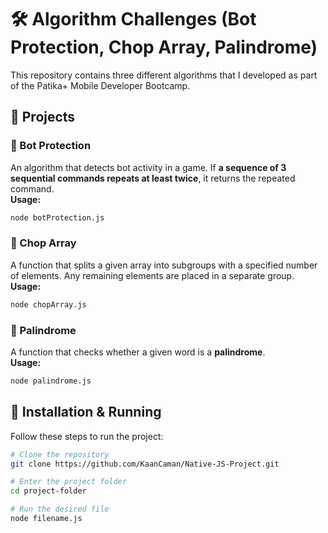 # 🛠 Algorithm Challenges (Bot Protection, Chop Array, Palindrome)

This repository contains three different algorithms that I developed as part of the Patika+ Mobile Developer Bootcamp.

## 📌 Projects

### 🔹 Bot Protection

An algorithm that detects bot activity in a game. If **a sequence of 3 sequential commands repeats at least twice**, it returns the repeated command.  
**Usage:**

```sh
node botProtection.js
```

### 🔹 Chop Array

A function that splits a given array into subgroups with a specified number of elements. Any remaining elements are placed in a separate group.  
**Usage:**

```sh
node chopArray.js
```

### 🔹 Palindrome

A function that checks whether a given word is a **palindrome**.  
**Usage:**

```sh
node palindrome.js
```

## 📂 Installation & Running

Follow these steps to run the project:

```sh
# Clone the repository
git clone https://github.com/KaanCaman/Native-JS-Project.git

# Enter the project folder
cd project-folder

# Run the desired file
node filename.js
```
